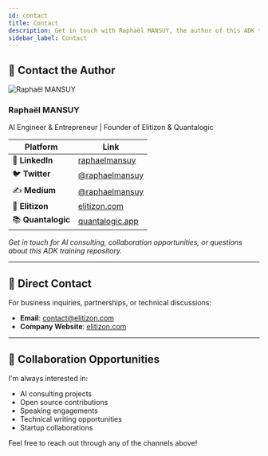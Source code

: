 ```yaml
---
id: contact
title: Contact
description: Get in touch with Raphaël MANSUY, the author of this ADK training repository
sidebar_label: Contact
---
```


## 👤 Contact the Author

![Raphaël MANSUY](/img/raphael_mansuy.png)

### Raphaël MANSUY

AI Engineer & Entrepreneur | Founder of Elitizon & Quantalogic

| Platform           | Link                                                       |
| ------------------ | ---------------------------------------------------------- |
| 💼 **LinkedIn**    | [raphaelmansuy](https://www.linkedin.com/in/raphaelmansuy) |
| 🐦 **Twitter**     | [@raphaelmansuy](https://x.com/raphaelmansuy)              |
| ✍️ **Medium**      | [@raphaelmansuy](https://medium.com/@raphaelmansuy)        |
| 🤖 **Elitizon**    | [elitizon.com](https://elitizon.com)                       |
| 📚 **Quantalogic** | [quantalogic.app](https://quantalogic.app)                 |

_Get in touch for AI consulting, collaboration opportunities, or questions about this ADK training repository._

---

## 📧 Direct Contact

For business inquiries, partnerships, or technical discussions:

- **Email**: [contact@elitizon.com](mailto:contact@elitizon.com)
- **Company Website**: [elitizon.com](https://elitizon.com)

---

## 🤝 Collaboration Opportunities

I'm always interested in:

- AI consulting projects
- Open source contributions
- Speaking engagements
- Technical writing opportunities
- Startup collaborations

Feel free to reach out through any of the channels above!
